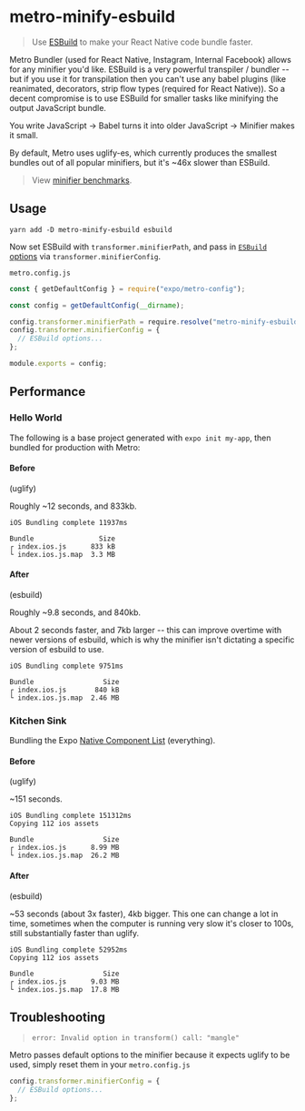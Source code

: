 # metro-minify-esbuild

> Use [ESBuild](https://github.com/evanw/esbuild) to make your React Native code bundle faster.

Metro Bundler (used for React Native, Instagram, Internal Facebook) allows for any minifier you'd like. ESBuild is a very powerful transpiler / bundler -- but if you use it for transpilation then you can't use any babel plugins (like reanimated, decorators, strip flow types (required for React Native)). So a decent compromise is to use ESBuild for smaller tasks like minifying the output JavaScript bundle.

You write JavaScript -> Babel turns it into older JavaScript -> Minifier makes it small.

By default, Metro uses uglify-es, which currently produces the smallest bundles out of all popular minifiers, but it's ~46x slower than ESBuild.

> View [minifier benchmarks](https://github.com/privatenumber/minification-benchmarks).

## Usage

```
yarn add -D metro-minify-esbuild esbuild
```

Now set ESBuild with `transformer.minifierPath`, and pass in [`ESBuild` options](https://esbuild.github.io/api/#transform-api) via `transformer.minifierConfig`.

`metro.config.js`

```js
const { getDefaultConfig } = require("expo/metro-config");

const config = getDefaultConfig(__dirname);

config.transformer.minifierPath = require.resolve("metro-minify-esbuild");
config.transformer.minifierConfig = {
  // ESBuild options...
};

module.exports = config;
```

## Performance

### Hello World

The following is a base project generated with `expo init my-app`, then bundled for production with Metro:

#### Before

(uglify)

Roughly ~12 seconds, and 833kb.

```
iOS Bundling complete 11937ms

Bundle                Size
┌ index.ios.js      833 kB
└ index.ios.js.map  3.3 MB
```

#### After

(esbuild)

Roughly ~9.8 seconds, and 840kb.

About 2 seconds faster, and 7kb larger -- this can improve overtime with newer versions of esbuild, which is why the minifier isn't dictating a specific version of esbuild to use.

```
iOS Bundling complete 9751ms

Bundle                 Size
┌ index.ios.js       840 kB
└ index.ios.js.map  2.46 MB
```

### Kitchen Sink

Bundling the Expo [Native Component List](https://github.com/expo/expo/tree/master/apps/native-component-list) (everything).

#### Before

(uglify)

~151 seconds.

```
iOS Bundling complete 151312ms
Copying 112 ios assets

Bundle                 Size
┌ index.ios.js      8.99 MB
└ index.ios.js.map  26.2 MB
```

#### After

(esbuild)

~53 seconds (about 3x faster), 4kb bigger. This one can change a lot in time, sometimes when the computer is running very slow it's closer to 100s, still substantially faster than uglify.

```
iOS Bundling complete 52952ms
Copying 112 ios assets

Bundle                 Size
┌ index.ios.js      9.03 MB
└ index.ios.js.map  17.8 MB
```

## Troubleshooting

> `error: Invalid option in transform() call: "mangle"`

Metro passes default options to the minifier because it expects uglify to be used, simply reset them in your `metro.config.js`

```js
config.transformer.minifierConfig = {
  // ESBuild options...
};
```
